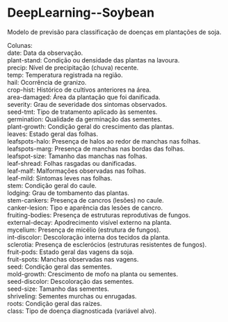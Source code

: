 # DeepLearning--Soybean
 
Modelo de previsão para classificação de doenças em plantações de soja.

Colunas: <br>
date: Data da observação. <br>
plant-stand: Condição ou densidade das plantas na lavoura. <br>
precip: Nível de precipitação (chuva) recente. <br>
temp: Temperatura registrada na região. <br>
hail: Ocorrência de granizo. <br>
crop-hist: Histórico de cultivos anteriores na área. <br>
area-damaged: Área da plantação que foi danificada. <br>
severity: Grau de severidade dos sintomas observados. <br>
seed-tmt: Tipo de tratamento aplicado às sementes. <br>
germination: Qualidade da germinação das sementes. <br>
plant-growth: Condição geral do crescimento das plantas. <br>
leaves: Estado geral das folhas. <br>
leafspots-halo: Presença de halos ao redor de manchas nas folhas. <br>
leafspots-marg: Presença de manchas nas bordas das folhas. <br>
leafspot-size: Tamanho das manchas nas folhas.<br> 
leaf-shread: Folhas rasgadas ou danificadas.<br>
leaf-malf: Malformações observadas nas folhas.<br>
leaf-mild: Sintomas leves nas folhas.<br>
stem: Condição geral do caule.<br>
lodging: Grau de tombamento das plantas.<br>
stem-cankers: Presença de cancros (lesões) no caule.<br>
canker-lesion: Tipo e aparência das lesões de cancro.<br>
fruiting-bodies: Presença de estruturas reprodutivas de fungos.<br>
external-decay: Apodrecimento visível externo na planta.<br>
mycelium: Presença de micélio (estrutura de fungos).<br>
int-discolor: Descoloração interna dos tecidos da planta.<br>
sclerotia: Presença de esclerócios (estruturas resistentes de fungos).<br>
fruit-pods: Estado geral das vagens da soja.<br>
fruit-spots: Manchas observadas nas vagens.<br>
seed: Condição geral das sementes.<br>
mold-growth: Crescimento de mofo na planta ou sementes.<br>
seed-discolor: Descoloração das sementes.<br>
seed-size: Tamanho das sementes.<br>
shriveling: Sementes murchas ou enrugadas.<br>
roots: Condição geral das raízes.<br>
class: Tipo de doença diagnosticada (variável alvo).<br>
